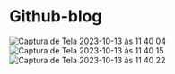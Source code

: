 # Github-blog
![Captura de Tela 2023-10-13 às 11 40 04](https://github.com/GabrielBDZZ/Github-blog/assets/122994741/33ef9517-4289-4efd-a2e2-89b2699f9d90)
![Captura de Tela 2023-10-13 às 11 40 15](https://github.com/GabrielBDZZ/Github-blog/assets/122994741/82d0b218-ead3-444e-8b48-a2fde040b172)
![Captura de Tela 2023-10-13 às 11 40 22](https://github.com/GabrielBDZZ/Github-blog/assets/122994741/ff395bfd-5c2c-409c-b890-bf42bec97321)
